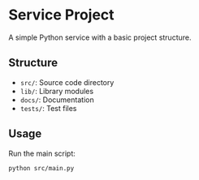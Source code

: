 # Service Project

A simple Python service with a basic project structure.

## Structure

- `src/`: Source code directory
- `lib/`: Library modules
- `docs/`: Documentation
- `tests/`: Test files

## Usage

Run the main script:

```bash
python src/main.py
```